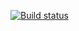 [![Build status](https://ci.appveyor.com/api/projects/status/b70beckcwcwce72v/branch/main?svg=true)](https://ci.appveyor.com/project/razor2246-del/partyhealth/branch/main)


